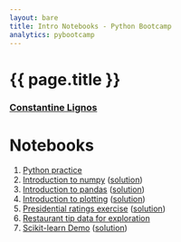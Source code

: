 ```yaml
---
layout: bare
title: Intro Notebooks - Python Bootcamp
analytics: pybootcamp
---
```

<div class="titleblock">
  <h1>{{ page.title }}</h1>
  <h3><a href="..">Constantine Lignos</a></h3>
</div>

# Notebooks
1. [Python practice](https://github.com/ConstantineLignos/constantinelignos.github.io/blob/master/pybootcamp/notebooks/Python_Practice.ipynb)
1. [Introduction to numpy](https://github.com/ConstantineLignos/constantinelignos.github.io/blob/master/pybootcamp/notebooks/Numpy_Demo_Stub.ipynb) ([solution](https://github.com/ConstantineLignos/constantinelignos.github.io/blob/master/pybootcamp/notebooks/Numpy_Demo.ipynb))
1. [Introduction to pandas](https://github.com/ConstantineLignos/constantinelignos.github.io/blob/master/pybootcamp/notebooks/Pandas_Demo_Stub.ipynb) ([solution](https://github.com/ConstantineLignos/constantinelignos.github.io/blob/master/pybootcamp/notebooks/Pandas_Demo.ipynb))
1. [Introduction to plotting](https://github.com/ConstantineLignos/constantinelignos.github.io/blob/master/pybootcamp/notebooks/Seaborn_Demo_Stub.ipynb) ([solution](https://github.com/ConstantineLignos/constantinelignos.github.io/blob/master/pybootcamp/notebooks/Seaborn_Demo.ipynb))
1. [Presidential ratings exercise](https://github.com/ConstantineLignos/constantinelignos.github.io/blob/master/pybootcamp/notebooks/Presidential_Ratings_Stub.ipynb) ([solution](https://github.com/ConstantineLignos/constantinelignos.github.io/blob/master/pybootcamp/notebooks/Presidential_Ratings.ipynb))
1. [Restaurant tip data for exploration](https://github.com/ConstantineLignos/constantinelignos.github.io/blob/master/pybootcamp/notebooks/Tips_Stub.ipynb)
1. [Scikit-learn Demo](https://github.com/ConstantineLignos/constantinelignos.github.io/blob/master/pybootcamp/notebooks/Scikit-learn_Demo_Stub.ipynb) ([solution](https://github.com/ConstantineLignos/constantinelignos.github.io/blob/master/pybootcamp/notebooks/Scikit-learn_Demo.ipynb))
